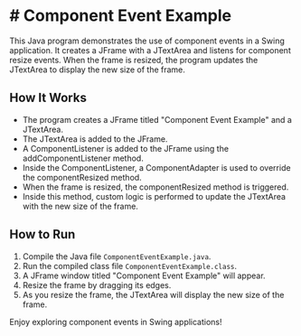 # # Component Event Example

This Java program demonstrates the use of component events in a Swing application. It creates a JFrame with a JTextArea and listens for component resize events. When the frame is resized, the program updates the JTextArea to display the new size of the frame.

## How It Works

- The program creates a JFrame titled "Component Event Example" and a JTextArea.
- The JTextArea is added to the JFrame.
- A ComponentListener is added to the JFrame using the addComponentListener method.
- Inside the ComponentListener, a ComponentAdapter is used to override the componentResized method.
- When the frame is resized, the componentResized method is triggered.
- Inside this method, custom logic is performed to update the JTextArea with the new size of the frame.

## How to Run
1. Compile the Java file `ComponentEventExample.java`.
2. Run the compiled class file `ComponentEventExample.class`.
3. A JFrame window titled "Component Event Example" will appear.
4. Resize the frame by dragging its edges.
5. As you resize the frame, the JTextArea will display the new size of the frame.

Enjoy exploring component events in Swing applications!

